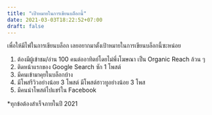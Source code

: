 ```yaml
---
title: "เป้าหมายในการเขียนบล็อกนี้"
date: 2021-03-03T18:22:52+07:00
draft: false
---
```


เพื่อให้มีไฟในการเขียนบล็อก เลยอยากมาตั้งเป้าหมายในการเขียนบล็อกนี้ซะหน่อย <!--more-->

1. ต้องมีผู้เข้าชม/อ่าน 100 คนต่ออาทิตย์โดยไม่พึ่งโฆษณา เป็น Organic Reach ล้วน ๆ
2. ติดหน้าแรกของ Google Search ซัก 1 โพสต์
3. มีคนเข้ามาคุยในบล็อกบ้าง
4. มีโพสรีวิวอย่างน้อย 3 โพสต์ มีโพสต์ฮาวทูอย่างน้อย 3 โพส
5. มีคนนำโพสต์ไปแชร์ใน Facebook

*ทุกข้อต้องสำเร็จภายในปี 2021
